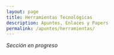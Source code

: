 ```yaml
---
layout: page
title: Herramientas Tecnológicas
description: Apuntes, Enlaces y Papers
permalink: /apuntes/herramientas/
---
```


_Sección en progreso_